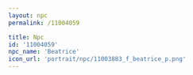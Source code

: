 ```yaml
---
layout: npc
permalink: /11004059

title: Npc
id: '11004059'
npc_name: 'Beatrice'
icon_url: 'portrait/npc/11003883_f_beatrice_p.png'
---
```

